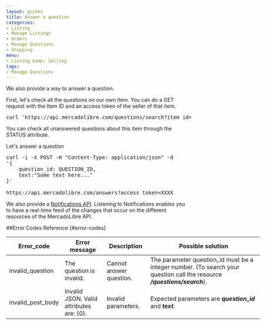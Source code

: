 ```yaml
---
layout: guides
title: Answer a question
categories: 
- Listing
- Manage Listings
- Orders
- Manage Questions
- Shipping
menu: 
- Listing &amp; Selling
tags: 
- Manage Questions
---
```


We also provide a way to answer a question.

First, let's check all the questions on our own item. You can do a GET request with the Item ID and an access token of the seller of that item.

<pre class="terminal">
curl 'https://api.mercadolibre.com/questions/search?item_id=ITEM_ID&amp;access_token=XXXX'
</pre>

You can check all unanswered questions about this item through the STATUS attribute.

Let's answer a question

<pre class="terminal">
curl -i -X POST -H "Content-Type: application/json" -d 
'{
	question_id: QUESTION_ID, 
	text:"Some text here..."
}'

https://api.mercadolibre.com/answers?access_token=XXXX
</pre>

We also provide a [Notifications API](/notifications). Listening to Notifications enables you to have a real-time feed of the changes that occur on the different resources of the MercadoLibre API.

##Error Codes Reference {#error-codes}

<table class="ch-datagrid errors-code" style='width: 691px'>
    <thead>
      <tr>
         <th cope="col">Error_code</th>
         <th cope="col">Error message</th>
         <th cope="col">Description</th>
         <th cope="col" style='width: 290px'>Possible solution</th>
      </tr>
    </thead>
    <tbody>
      <tr>
         <td>invalid_question</td>
         <td>The question is invalid.</td>
         <td>Cannot answer question.</td>
         <td>The parameter question_id must be a integer number. (To search your question call the resource <b><i>/questions/search</i></b>).</td>
      </tr>
      <tr>
         <td>invalid_post_body</td>
         <td>Invalid JSON. Valid attributes are: {0}.</td>
         <td>Invalid parameters.</td>
         <td>Expected parameters are <b><i>question_id</i></b> and <b><i>text</i></b>.</td>
      </tr>
   </tbody>
</table>

